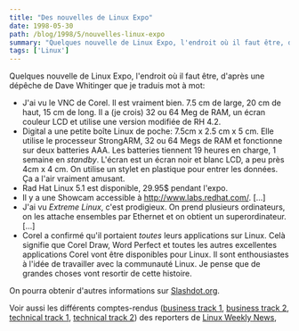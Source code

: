 ```yaml
---
title: "Des nouvelles de Linux Expo"
date: 1998-05-30
path: /blog/1998/5/nouvelles-linux-expo
summary: "Quelques nouvelle de Linux Expo, l'endroit où il faut être, d'après une dépêche de Dave Whitinger que je traduis mot à mot: J'ai vu le VNC de Corel."
tags: ['Linux']
---
```


<P>
Quelques nouvelle de Linux Expo, l'endroit où il faut être, d'après
une dépêche de Dave Whitinger que je traduis mot à mot:
</P>

<UL>

<LI>J'ai vu le VNC de Corel. Il est vraiment bien. 7.5 cm de large,
20 cm de haut, 15 cm de long. Il a (je crois) 32 ou 64 Meg de RAM,
un écran couleur LCD et utilise une version modifiée de RH 4.2.
<LI>Digital a une petite boîte Linux de poche: 7.5cm x 2.5 cm x 5 cm.
Elle utilise le processeur StrongARM, 32 ou 64 Megs de RAM et fonctionne
sur deux batteries AAA. Les batteries tiennent 19 heures en charge, 1 semaine
en <EM>standby</EM>. L'écran est un écran noir et blanc LCD, a peu près
4cm x 4 cm. On utilise un stylet en plastique pour entrer les données. Ça
a l'air vraiment amusant.
<LI>Rad Hat Linux 5.1 est disponible, 29.95$ pendant l'expo.
<LI>Il y a une Showcam accessible à
<A HREF="http://www.labs.redhat.com/">http://www.labs.redhat.com/</A>. [...]
<LI>J'ai vu <EM>Extreme Linux</EM>, c'est prodigieux. On prend plusieurs
ordinateurs, on les attache ensembles par Ethernet et on obtient un
superordinateur. [...]
<LI>Corel a confirmé qu'il portaient <EM>toutes</EM> leurs applications
sur Linux. Celà signifie que Corel Draw, Word Perfect et toutes les autres
excellentes applications Corel vont être disponibles pour Linux.
Il sont enthousiastes à l'idée de travailler avec la communauté Linux.
Je pense que de grandes choses vont resortir de cette histoire.
</UL>

<P>
On pourra obtenir d'autres informations sur <A HREF="http://slashdot.org/">Slashdot.org</A>.
</P>

<P>Voir aussi les différents comptes-rendus
(<A HREF="http://lwn.net/daily/ecle1.html">business track 1</A>,
<A HREF="http://lwn.net/daily/ecle2.html">business track 2</A>,
<A HREF="http://lwn.net/daily/fcle1.html">technical track 1</A>,
<A HREF="http://lwn.net/daily/fcle2.html">technical track 2</A>)
des reporters de <A HREF="http://lwn.net/">Linux Weekly News</A>,
</P>


